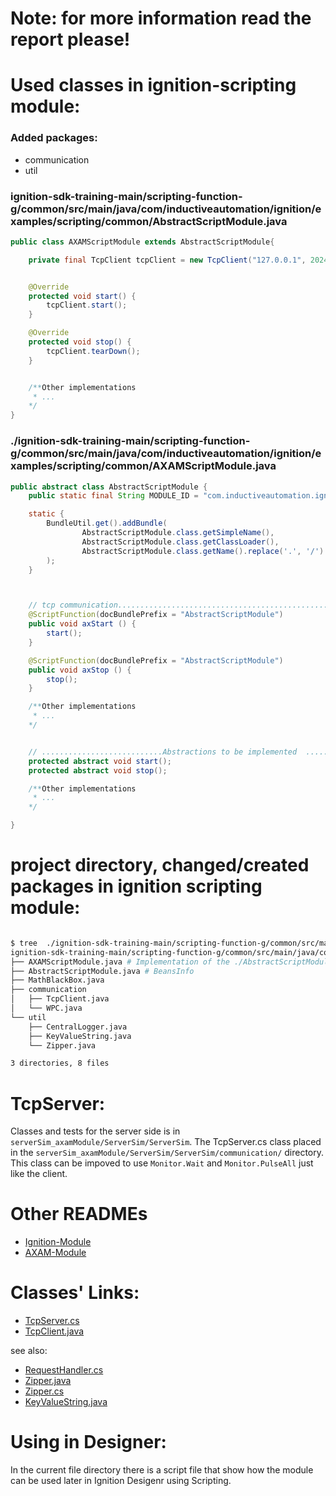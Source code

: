 # Note: for more information read the report please!


# Used classes in ignition-scripting module:

**<h3>Added packages:</h3>**
- communication
- util 

**<h3>ignition-sdk-training-main/scripting-function-g/common/src/main/java/com/inductiveautomation/ignition/examples/scripting/common/AbstractScriptModule.java</h3>**
```java
public class AXAMScriptModule extends AbstractScriptModule{

    private final TcpClient tcpClient = new TcpClient("127.0.0.1", 2024, 4000, 5000);


    @Override
    protected void start() {
        tcpClient.start();
    }

    @Override
    protected void stop() {
        tcpClient.tearDown();
    }


    /**Other implementations
     * ...
    */
}
```

**<h3>./ignition-sdk-training-main/scripting-function-g/common/src/main/java/com/inductiveautomation/ignition/examples/scripting/common/AXAMScriptModule.java</h3>**
```java
public abstract class AbstractScriptModule {
    public static final String MODULE_ID = "com.inductiveautomation.ignition.examples.scripting.ScriptingFunctionG";

    static {
        BundleUtil.get().addBundle(
                AbstractScriptModule.class.getSimpleName(),
                AbstractScriptModule.class.getClassLoader(),
                AbstractScriptModule.class.getName().replace('.', '/')
        );
    }



    // tcp communication..............................................................
    @ScriptFunction(docBundlePrefix = "AbstractScriptModule")
    public void axStart () {
        start();
    }

    @ScriptFunction(docBundlePrefix = "AbstractScriptModule")
    public void axStop () {
        stop();
    }

    /**Other implementations
     * ...
    */


    // ...........................Abstractions to be implemented  ...............................................
    protected abstract void start();
    protected abstract void stop();

    /**Other implementations
     * ...
    */

}
```


# project directory, changed/created packages in ignition scripting module:

```sh

$ tree  ./ignition-sdk-training-main/scripting-function-g/common/src/main/java/com/inductiveautomation/ignition/examples/scripting/common/              
ignition-sdk-training-main/scripting-function-g/common/src/main/java/com/inductiveautomation/ignition/examples/scripting/common/
├── AXAMScriptModule.java # Implementation of the ./AbstractScriptModule.java
├── AbstractScriptModule.java # BeansInfo 
├── MathBlackBox.java
├── communication 
│   ├── TcpClient.java
│   └── WPC.java
└── util
    ├── CentralLogger.java
    ├── KeyValueString.java
    └── Zipper.java

3 directories, 8 files
```

# TcpServer: 
Classes and tests for the server side is in `serverSim_axamModule/ServerSim/ServerSim`. The TcpServer.cs class placed in the `serverSim_axamModule/ServerSim/ServerSim/communication/` directory. 
This class can be impoved to use `Monitor.Wait` and `Monitor.PulseAll` just like the client.


# Other READMEs
- [Ignition-Module](./ignitionModule/ignitionClientAxam/axClient/src/README.md)
- [AXAM-Module](./serverSim_axamModule/ServerSim/ServerSim/README.md)

# Classes' Links:
- [TcpServer.cs](./serverSim_axamModule/ServerSim/ServerSim/communication/TcpServer.cs)
- [TcpClient.java](./ignition-sdk-training-main/scripting-function-g/common/src/main/java/com/inductiveautomation/ignition/examples/scripting/common/communication/TcpClient.java)

see also:
- [RequestHandler.cs](/serverSim_axamModule/ServerSim/ServerSim/utils/RequestHandler.cs)
- [Zipper.java](./ignitionModule/ignitionClientAxam/axClient/src/util/Zipper.java)
- [Zipper.cs](serverSim_axamModule/ServerSim/ServerSim/utils/Zipper.cs)
- [KeyValueString.java](./ignitionModule/ignitionClientAxam/axClient/src/util/KeyValueString.java)

# Using in Designer:
In the current file directory there is a script file that show how the module can be used later in Ignition Desigenr using Scripting. 
